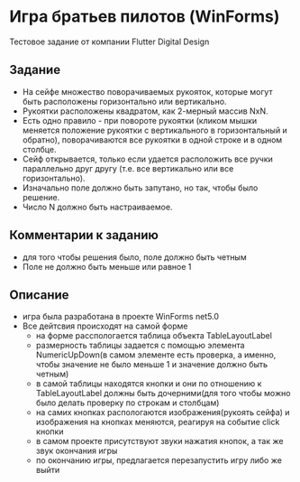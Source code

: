# Игра братьев пилотов (WinForms)
Тестовое задание от компании Flutter Digital Design

## Задание
- На сейфе множество поворачиваемых рукояток, которые могут быть расположены горизонтально или вертикально. 
- Рукоятки расположены квадратом, как 2-мерный массив NxN. 
- Есть одно правило - при повороте рукоятки (кликом мышки меняется положение рукоятки с вертикального в горизонтальный и обратно), поворачиваются все рукоятки в одной строке и в одном столбце.
- Сейф открывается, только если удается расположить все ручки параллельно друг другу (т.е. все вертикально или все горизонтально). 
- Изначально поле должно быть запутано, но так, чтобы было решение. 
- Число N должно быть настраиваемое.

## Комментарии к заданию
- для того чтобы решения было, поле должно быть четным
- Поле не должно быть меньше или равное 1
## Описание
- игра была разработана в проекте WinForms net5.0
- Все дейтсвия происходят на самой форме
  - на форме расспологается таблица объекта TableLayoutLabel
  - размерность таблицы задается с помощью элемента NumericUpDown(в самом элементе есть проверка, а именно, чтобы значение не было меньше 1 и значение должно быть четным)
  - в самой таблицы находятся кнопки и они по отношению к TableLayoutLabel должны быть дочерними(для того чтобы можно было делать проверку по строкам и столбцам)
  - на самих кнопках распологаются изображения(рукоять сейфа) и изображения на кнопках меняются, реагируя на событие click кнопки
  - в самом проекте присутствуют звуки нажатия кнопок, а так же звук окончания игры
  - по окончанию игры, предлагается перезапустить игру либо же выйти
  
